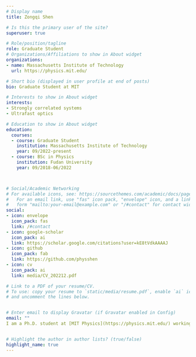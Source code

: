 ```yaml
---
# Display name
title: Zongqi Shen

# Is this the primary user of the site?
superuser: true

# Role/position/tagline
role: Graduate Student
# Organizations/Affiliations to show in About widget
organizations:
- name: Massachusetts Institute of Technology
  url: https://physics.mit.edu/

# Short bio (displayed in user profile at end of posts)
bio: Graduate Student at MIT

# Interests to show in About widget
interests:
- Strongly correlated systems
- Ultrafast optics

# Education to show in About widget
education:
  courses:
  - course: Graduate Student
    institution: Massachusetts Institute of Technology
    year: 09/2022-present
  - course: BSc in Physics
    institution: Fudan University
    year: 09/2018-06/2022



# Social/Academic Networking
# For available icons, see: https://sourcethemes.com/academic/docs/page-builder/#icons
#   For an email link, use "fas" icon pack, "envelope" icon, and a link in the
#   form "mailto:your-email@example.com" or "/#contact" for contact widget.
social:
- icon: envelope
  icon_pack: fas
  link: /#contact
- icon: google-scholar
  icon_pack: ai
  link: https://scholar.google.com/citations?user=kE8tVdkAAAAJ
- icon: github
  icon_pack: fab
  link: https://github.com/physshen
- icon: cv
  icon_pack: ai
  link: media/CV_202212.pdf

# Link to a PDF of your resume/CV.
# To use: copy your resume to `static/media/resume.pdf`, enable `ai` icons in `params.toml`, 
# and uncomment the lines below.


# Enter email to display Gravatar (if Gravatar enabled in Config)
email: ""
I am a Ph.D. student at [MIT Physics](https://physics.mit.edu/) working with [Prof. Nuh Gedik](https://physics.mit.edu/faculty/nuh-gedik/). I got my bachelor degree in Physics at [Fudan University](https://www.fudan.edu.cn/en/). My current research focuses on understanding the emergent phenomena in strongly correlated systems with ultrafast techniques. 


# Highlight the author in author lists? (true/false)
highlight_name: true
---
```




